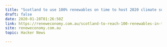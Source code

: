 ```yaml
---
title: "Scotland to use 100% renewables on time to host 2020 climate summit"
draft: false
date: 2020-01-28T01:26:50Z
link: https://reneweconomy.com.au/scotland-to-reach-100-renewables-in-time-to-host-2020-climate-summit-60854?utm_medium=RSS&utm_source=hune
site: reneweconomy.com.au
topic: Hacker News  

---
```

